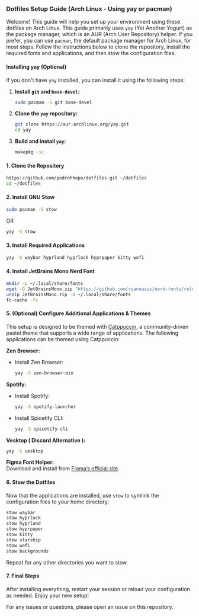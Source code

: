 ### Dotfiles Setup Guide (Arch Linux - Using yay or pacman)

Welcome! This guide will help you set up your environment using these dotfiles on Arch Linux. This guide primarily uses `yay` (Yet Another Yogurt) as the package manager, which is an AUR (Arch User Repository) helper. If you prefer, you can use `pacman`, the default package manager for Arch Linux, for most steps. Follow the instructions below to clone the repository, install the required fonts and applications, and then stow the configuration files.

#### Installing yay (Optional)

If you don't have `yay` installed, you can install it using the following steps:

1.  **Install `git` and `base-devel`:**

    ```sh
    sudo pacman -S git base-devel
    ```

2.  **Clone the `yay` repository:**

    ```sh
    git clone https://aur.archlinux.org/yay.git
    cd yay
    ```

3.  **Build and install `yay`:**

    ```sh
    makepkg -si
    ```

#### 1. Clone the Repository

```sh
https://github.com/pedrohhope/dotfiles.git ~/dotfiles
cd ~/dotfiles
```

#### 2. Install GNU Stow

```sh
sudo pacman -S stow
```

OR

```sh
yay -S stow
```

#### 3. Install Required Applications

```sh
yay -S waybar hyprland hyprlock hyprpaper kitty wofi
```

#### 4. Install JetBrains Mono Nerd Font

```sh
mkdir -p ~/.local/share/fonts
wget -O JetBrainsMono.zip "https://github.com/ryanoasis/nerd-fonts/releases/latest/download/JetBrainsMono.zip"
unzip JetBrainsMono.zip -d ~/.local/share/fonts
fc-cache -fv
```

#### 5. (Optional) Configure Additional Applications & Themes

This setup is designed to be themed with [Catppuccin](https://catppuccin.com/), a community-driven pastel theme that supports a wide range of applications. The following applications can be themed using Catppuccin:

**Zen Browser:**

-   Install Zen Browser:

    ```sh
    yay -S zen-browser-bin
    ```

**Spotify:**

-   Install Spotify:

    ```sh
    yay -S spotify-launcher
    ```

-   Install Spicetify CLI:

    ```sh
    yay -S spicetify-cli
    ```

**Vesktop ( Discord Alternative ):**

```sh
yay -S vesktop
```

**Figma Font Helper:**  
Download and install from [Figma’s official site](https://www.figma.com/downloads/).

#### 6. Stow the Dotfiles

Now that the applications are installed, use `stow` to symlink the configuration files to your home directory:

```sh
stow waybar
stow hyprlock
stow hyprland
stow hyprpaper
stow kitty
stow starship
stow wofi
stow backgrounds
```

Repeat for any other directories you want to stow.

#### 7. Final Steps

After installing everything, restart your session or reload your configuration as needed. Enjoy your new setup!

For any issues or questions, please open an issue on this repository.
